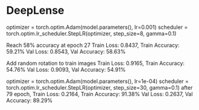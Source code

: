 # DeepLense

optimizer = torch.optim.Adam(model.parameters(), lr=0.001)
scheduler = torch.optim.lr_scheduler.StepLR(optimizer, step_size=8, gamma=0.1)

Reach 58% accuracy at epoch 27
Train Loss: 0.8437, Train Accuracy: 59.21%
Val Loss: 0.8543, Val Accuracy: 58.63%


Add random rotation to train images
Train Loss: 0.9165, Train Accuracy: 54.76%
Val Loss: 0.9093, Val Accuracy: 54.91%

optimizer = torch.optim.Adam(model.parameters(), lr=1e-04)
scheduler = torch.optim.lr_scheduler.StepLR(optimizer, step_size=30, gamma=0.1)
after 79 epoch,
Train Loss: 0.2164, Train Accuracy: 91.38%
Val Loss: 0.2637, Val Accuracy: 89.29%
